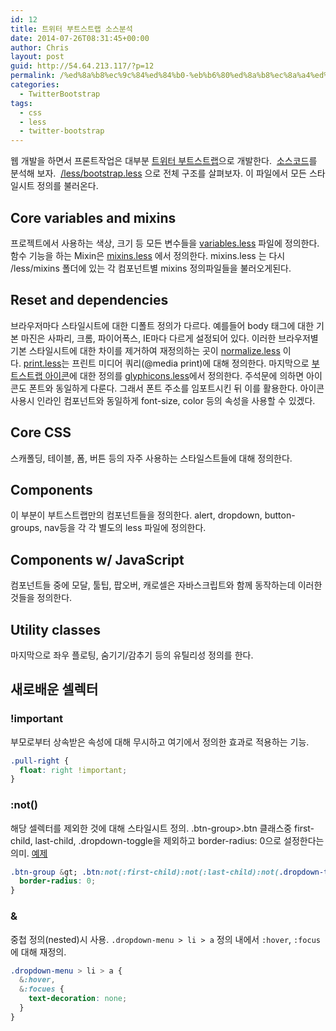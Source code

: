 ```yaml
---
id: 12
title: 트위터 부트스트랩 소스분석
date: 2014-07-26T08:31:45+00:00
author: Chris
layout: post
guid: http://54.64.213.117/?p=12
permalink: /%ed%8a%b8%ec%9c%84%ed%84%b0-%eb%b6%80%ed%8a%b8%ec%8a%a4%ed%8a%b8%eb%9e%a9-%ec%86%8c%ec%8a%a4%eb%b6%84%ec%84%9d/
categories:
  - TwitterBootstrap
tags:
  - css
  - less
  - twitter-bootstrap
---
```

웹 개발을 하면서 프론트작업은 대부분 <a href="http://getbootstrap.com/">트위터 부트스트랩</a>으로 개발한다. 
<a href="https://github.com/twbs/bootstrap/tree/master/less">소스코드</a>를 분석해 보자. 
<a href="https://github.com/twbs/bootstrap/blob/master/less%2Fbootstrap.less">/less/bootstrap.less</a> 으로 전체 구조를 살펴보자. 이 파일에서 모든 스타일시트 정의를 불러온다.

## Core variables and mixins

프로젝트에서 사용하는 색상, 크기 등 모든 변수들을 <a href="https://github.com/twbs/bootstrap/blob/master/less%2Fvariables.less">variables.less</a> 파일에 정의한다. 
함수 기능을 하는 Mixin은 <a href="https://github.com/twbs/bootstrap/blob/master/less%2Fmixins.less">mixins.less</a> 에서 정의한다. 
mixins.less 는 다시 /less/mixins 폴더에 있는 각 컴포넌트별 mixins 정의파일들을 불러오게된다.

## Reset and dependencies

브라우저마다 스타일시트에 대한 디폴트 정의가 다르다. 
예를들어 body 태그에 대한 기본 마진은 사파리, 크롬, 파이어폭스, IE마다 다르게 설정되어 있다. 이러한 브라우저별 기본 스타일시트에 대한 차이를 제거하여 재정의하는 곳이 <a href="https://github.com/twbs/bootstrap/blob/master/less%2Fnormalize.less">normalize.less</a> 이다. <a href="https://github.com/twbs/bootstrap/blob/master/less%2Fprint.less">print.less</a>는 프린트 미디어 쿼리(@media print)에 대해 정의한다. 마지막으로 <a href="http://getbootstrap.com/components/#glyphicons">부트스트랩 아이콘</a>에 대한 정의를 <a href="https://github.com/twbs/bootstrap/blob/master/less%2Fglyphicons.less">glyphicons.less</a>에서 정의한다. 주석문에 의하면 아이콘도 폰트와 동일하게 다룬다. 그래서 폰트 주소를 임포트시킨 뒤 이를 활용한다. 아이콘 사용시 인라인 컴포넌트와 동일하게 font-size, color 등의 속성을 사용할 수 있겠다.

## Core CSS

스캐폴딩, 테이블, 폼, 버튼 등의 자주 사용하는 스타일스트들에 대해 정의한다.


## Components

이 부분이 부트스트랩만의 컴포넌트들을 정의한다. alert, dropdown, button-groups, nav등을 각 각 별도의 less 파일에 정의한다.


## Components w/ JavaScript

컴포넌트들 중에 모달, 툴팁, 팝오버, 캐로셀은 자바스크립트와 함께 동작하는데 이러한 것들을 정의한다.


## Utility classes

마지막으로 좌우 플로팅, 숨기기/감추기 등의 유틸리성 정의를 한다.


## 새로배운 셀렉터

### !important

부모로부터 상속받은 속성에 대해 무시하고 여기에서 정의한 효과로 적용하는 기능.

```css
.pull-right {
  float: right !important;
}
```

### :not()

해당 셀렉터를 제외한 것에 대해 스타일시트 정의. .btn-group&gt;.btn 클래스중 first-child, last-child, .dropdown-toggle을 제외하고 border-radius: 0으로 설정한다는 의미. <a href="http://getbootstrap.com/components/#btn-groups">예제</a>

```css
.btn-group &gt; .btn:not(:first-child):not(:last-child):not(.dropdown-toggle) {
  border-radius: 0;
}
```

### &

중첩 정의(nested)시 사용. `.dropdown-menu > li > a` 정의 내에서 `:hover`, `:focus`에 대해 재정의.

```css
.dropdown-menu > li > a {
  &:hover,
  &:focues {
    text-decoration: none;
  }
}
```